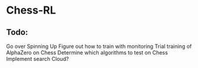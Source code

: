 # Chess-RL  

## Todo:
Go over Spinning Up
Figure out how to train with monitoring
Trial training of AlphaZero on Chess
Determine which algorithms to test on Chess
Implement search
Cloud?
